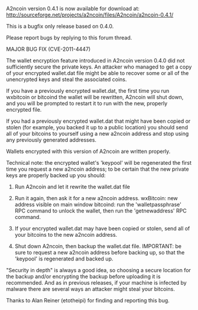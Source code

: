 A2ncoin version 0.4.1 is now available for download at:
http://sourceforge.net/projects/a2ncoin/files/A2ncoin/a2ncoin-0.4.1/

This is a bugfix only release based on 0.4.0.

Please report bugs by replying to this forum thread.

MAJOR BUG FIX  (CVE-2011-4447)

The wallet encryption feature introduced in A2ncoin version 0.4.0 did not sufficiently secure the private keys. An attacker who
managed to get a copy of your encrypted wallet.dat file might be able to recover some or all of the unencrypted keys and steal the
associated coins.

If you have a previously encrypted wallet.dat, the first time you run wxbitcoin or bitcoind the wallet will be rewritten, A2ncoin will
shut down, and you will be prompted to restart it to run with the new, properly encrypted file.

If you had a previously encrypted wallet.dat that might have been copied or stolen (for example, you backed it up to a public
location) you should send all of your bitcoins to yourself using a new a2ncoin address and stop using any previously generated addresses.

Wallets encrypted with this version of A2ncoin are written properly.

Technical note: the encrypted wallet's 'keypool' will be regenerated the first time you request a new a2ncoin address; to be certain that the
new private keys are properly backed up you should:

1. Run A2ncoin and let it rewrite the wallet.dat file

2. Run it again, then ask it for a new a2ncoin address.
wxBitcoin: new address visible on main window
bitcoind: run the 'walletpassphrase' RPC command to unlock the wallet,  then run the 'getnewaddress' RPC command.

3. If your encrypted wallet.dat may have been copied or stolen, send all of your bitcoins to the new a2ncoin address.

4. Shut down A2ncoin, then backup the wallet.dat file.
IMPORTANT: be sure to request a new a2ncoin address before backing up, so that the 'keypool' is regenerated and backed up.

"Security in depth" is always a good idea, so choosing a secure location for the backup and/or encrypting the backup before uploading it is recommended. And as in previous releases, if your machine is infected by malware there are several ways an attacker might steal your bitcoins.

Thanks to Alan Reiner (etotheipi) for finding and reporting this bug.
